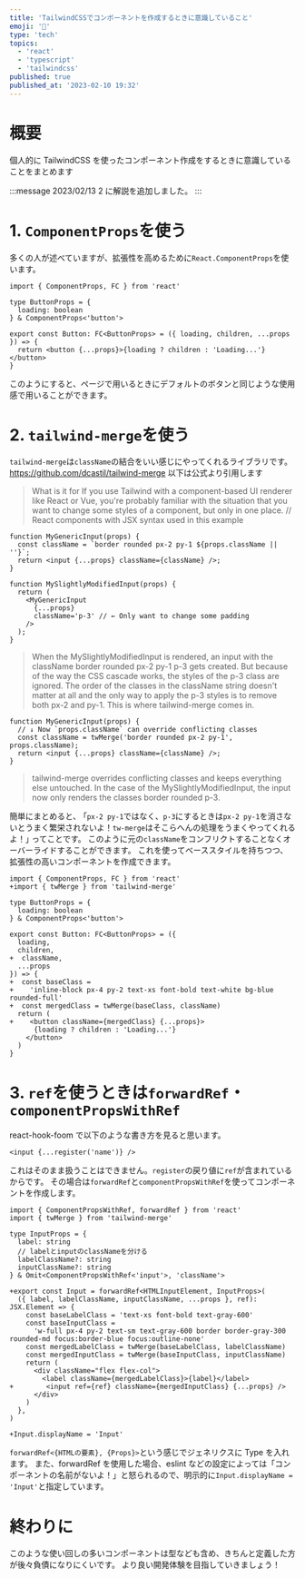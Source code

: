 ```yaml
---
title: 'TailwindCSSでコンポーネントを作成するときに意識していること'
emoji: '🌊'
type: 'tech'
topics:
  - 'react'
  - 'typescript'
  - 'tailwindcss'
published: true
published_at: '2023-02-10 19:32'
---
```


# 概要

個人的に TailwindCSS を使ったコンポーネント作成をするときに意識していることをまとめます

:::message
2023/02/13 2 に解説を追加しました。
:::

# 1. `ComponentProps`を使う

多くの人が述べていますが、拡張性を高めるために`React.ComponentProps`を使います。

```tsx:Button.tsx
import { ComponentProps, FC } from 'react'

type ButtonProps = {
  loading: boolean
} & ComponentProps<'button'>

export const Button: FC<ButtonProps> = ({ loading, children, ...props }) => {
  return <button {...props}>{loading ? children : 'Loading...'}</button>
}
```

このようにすると、ページで用いるときにデフォルトのボタンと同じような使用感で用いることができます。

# 2. `tailwind-merge`を使う

`tailwind-merge`は`className`の結合をいい感じにやってくれるライブラリです。
https://github.com/dcastil/tailwind-merge
以下は公式より引用します

> What is it for
> If you use Tailwind with a component-based UI renderer like React or Vue, you're probably familiar with the situation that you want to change some styles of a component, but only in one place.
> // React components with JSX syntax used in this example

```tsx
function MyGenericInput(props) {
  const className = `border rounded px-2 py-1 ${props.className || ''}`;
  return <input {...props} className={className} />;
}

function MySlightlyModifiedInput(props) {
  return (
    <MyGenericInput
      {...props}
      className='p-3' // ← Only want to change some padding
    />
  );
}
```

> When the MySlightlyModifiedInput is rendered, an input with the className border rounded px-2 py-1 p-3 gets created. But because of the way the CSS cascade works, the styles of the p-3 class are ignored. The order of the classes in the className string doesn't matter at all and the only way to apply the p-3 styles is to remove both px-2 and py-1.
> This is where tailwind-merge comes in.

```tsx
function MyGenericInput(props) {
  // ↓ Now `props.className` can override conflicting classes
  const className = twMerge('border rounded px-2 py-1', props.className);
  return <input {...props} className={className} />;
}
```

> tailwind-merge overrides conflicting classes and keeps everything else untouched. In the case of the MySlightlyModifiedInput, the input now only renders the classes border rounded p-3.

簡単にまとめると、
｢`px-2 py-1`ではなく、`p-3`にするときは`px-2 py-1`を消さないとうまく繁栄されないよ！`tw-merge`はそこらへんの処理をうまくやってくれるよ！｣
ってことです。
このように元の`className`をコンフリクトすることなくオーバーライドすることができます。
これを使ってベーススタイルを持ちつつ、拡張性の高いコンポーネントを作成できます。

```tsx diff:Button.tsx
import { ComponentProps, FC } from 'react'
+import { twMerge } from 'tailwind-merge'

type ButtonProps = {
  loading: boolean
} & ComponentProps<'button'>

export const Button: FC<ButtonProps> = ({
  loading,
  children,
+  className,
  ...props
}) => {
+  const baseClass =
+    'inline-block px-4 py-2 text-xs font-bold text-white bg-blue rounded-full'
+  const mergedClass = twMerge(baseClass, className)
  return (
+    <button className={mergedClass} {...props}>
      {loading ? children : 'Loading...'}
    </button>
  )
}
```

# 3. `ref`を使うときは`forwardRef`・`componentPropsWithRef`

react-hook-foom で以下のような書き方を見ると思います。

```tsx
<input {...register('name')} />
```

これはそのまま扱うことはできません。`register`の戻り値に`ref`が含まれているからです。
その場合は`forwardRef`と`componentPropsWithRef`を使ってコンポーネントを作成します。

```tsx diff:Input.tsx
import { ComponentPropsWithRef, forwardRef } from 'react'
import { twMerge } from 'tailwind-merge'

type InputProps = {
  label: string
  // labelとinputのclassNameを分ける
  labelClassName?: string
  inputClassName?: string
} & Omit<ComponentPropsWithRef<'input'>, 'className'>

+export const Input = forwardRef<HTMLInputElement, InputProps>(
  ({ label, labelClassName, inputClassName, ...props }, ref): JSX.Element => {
    const baseLabelClass = 'text-xs font-bold text-gray-600'
    const baseInputClass =
      'w-full px-4 py-2 text-sm text-gray-600 border border-gray-300 rounded-md focus:border-blue focus:outline-none'
    const mergedLabelClass = twMerge(baseLabelClass, labelClassName)
    const mergedInputClass = twMerge(baseInputClass, inputClassName)
    return (
      <div className="flex flex-col">
        <label className={mergedLabelClass}>{label}</label>
+        <input ref={ref} className={mergedInputClass} {...props} />
      </div>
    )
  },
)

+Input.displayName = 'Input'

```

`forwardRef<{HTMLの要素}, {Props}>`という感じでジェネリクスに Type を入れます。
また、forwardRef を使用した場合、eslint などの設定によっては「コンポーネントの名前がないよ！」と怒られるので、明示的に`Input.displayName = 'Input'`と指定しています。

# 終わりに

このような使い回しの多いコンポーネントは型なども含め、きちんと定義した方が後々負債になりにくいです。
より良い開発体験を目指していきましょう！
